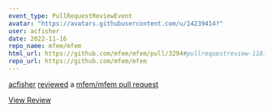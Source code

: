 ```yaml
---
event_type: PullRequestReviewEvent
avatar: "https://avatars.githubusercontent.com/u/14239414?"
user: acfisher
date: 2022-11-16
repo_name: mfem/mfem
html_url: https://github.com/mfem/mfem/pull/3294#pullrequestreview-1181720036
repo_url: https://github.com/mfem/mfem
---
```


<a href='https://github.com/acfisher' target='_blank'>acfisher</a> <a href='https://github.com/mfem/mfem/pull/3294#pullrequestreview-1181720036' target='_blank'>reviewed</a> a <a href='https://github.com/mfem/mfem/pull/3294' target='_blank'>mfem/mfem pull request</a>

<small></small>

<a href='https://github.com/mfem/mfem/pull/3294#pullrequestreview-1181720036' target='_blank'>View Review</a>